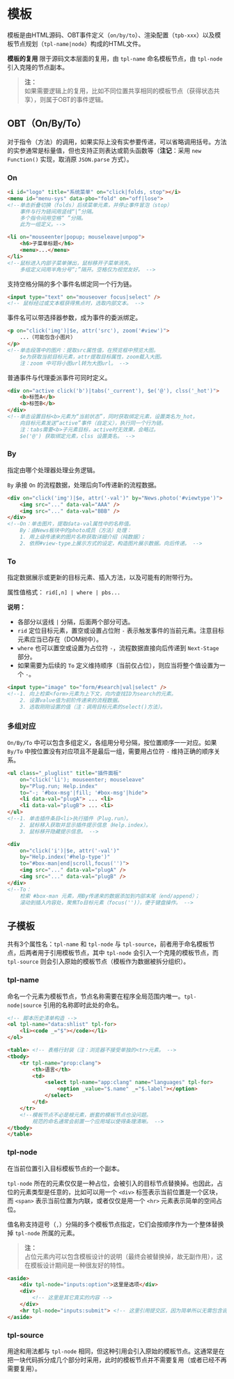 # 模板

模板是由HTML源码、OBT事件定义（`on/by/to`）、渲染配置（`tpb-xxx`）以及模板节点规划（`tpl-name|node`）构成的HTML文件。

**模板的复用** 限于源码文本层面的复用，由 `tpl-name` 命名模板节点，由 `tpl-node` 引入克隆的节点副本。

> **注：**<br>
> 如果需要逻辑上的复用，比如不同位置共享相同的模板节点（获得状态共享），则属于OBT的事件逻辑。


## OBT（On/By/To）

对于指令（方法）的调用，如果实际上没有实参要传递，可以省略调用括号。方法的实参通常是标量值，但也支持正则表达或箭头函数等（**注记**：采用 `new Function()` 实现，取消原 `JSON.parse` 方式）。


### On

```html
<i id="logo" title="系统菜单" on="click|folds, stop"></i>
<menu id="menu-sys" data-pbo="fold" on="off|lose">
<!--单击折叠切换（folds）后续菜单元素，并停止事件冒泡（stop）
    事件与行为链间用竖线“|”分隔。
    多个指令间用空格“ ”分隔。
    此为一组定义。-->
```

```html
<li on="mouseenter|popup; mouseleave|unpop">
    <h6>子菜单标题</h6>
    <menu>...</menu>
</li>
<!--鼠标进入内部子菜单弹出，鼠标移开子菜单消失。
    多组定义间用半角分号“;”隔开。空格仅为视觉友好。 -->
```

支持空格分隔的多个事件名绑定同一个行为链。

```html
<input type="text" on="mouseover focus|select" />
<!-- 鼠标经过或文本框获得焦点时，选取内部文本。 -->
```

事件名可以带选择器参数，成为事件的委派绑定。

```html
<p on="click('img')|$e, attr('src'), zoom('#view')">
    ...（可能包含小图片）
</p>
<!--单击段落中的图片：提取src属性值，在预览框中预览大图。
    $e为获取当前目标元素，attr提取目标属性，zoom载入大图。
    注：zoom 中可将小图url转为大图url。 -->
```

普通事件与代理委派事件可同时定义。

```html
<div on="active click('b')|tabs('_current'), $e('@'), clss('_hot')">
    <b>标签A</b>
    <b>标签B</b>
</div>
<!--单击设置目标<b>元素为“当前状态”，同时获取绑定元素，设置类名为_hot。
    向目标元素发送“active”事件（自定义），执行同一个行为链。
    注：tabs需要<b>子元素目标，active时无效果，会略过。
    $e('@') 获取绑定元素，clss 设置类名。 -->
```


### By

指定由哪个处理器处理业务逻辑。

`By` 承接 `On` 的流程数据，处理后向To传递新的流程数据。

```html
<div on="click('img')|$e, attr('-val')" by="News.photo('#viewtype')">
    <img src="..." data-val="AAA" />
    <img src="..." data-val="BBB" />
</div>
<!--On：单击图片，提取data-val属性中的名称值。
    By：由News板块中的photo成员（方法）处理：
    1. 用上级传递来的图片名称获取详细介绍（纯数据）；
    2. 依照#view-type上展示方式的设定，构造图片展示数据。向后传递。 -->
```


### To

指定数据展示或更新的目标元素、插入方法，以及可能有的附带行为。

属性值格式： `rid[,n] | where | pbs...`

**说明：**

- 各部分以竖线 `|` 分隔，后面两个部分可选。
- `rid` 定位目标元素，置空或设置占位附 `-` 表示触发事件的当前元素。注意目标元素应当已存在（DOM树中）。
- `where` 也可以置空或设置为占位符 `-`，流程数据直接向后传递到 `Next-Stage` 部分。
- 如果需要为后续的 `To` 定义维持顺序（当前仅占位），则应当将整个值设置为一个 `-`。

```html
<input type="image" to="form/#search|val|select" />
<!--1. 向上检索<form>元素为上下文，向内查找ID为search的元素。
    2. 设置value值为前阶传递来的流程数据。
    3. 选取刚刚设置的值（注：调用目标元素的select()方法）。
```


### 多组对应

`On/By/To` 中可以包含多组定义，各组用分号分隔，按位置顺序一一对应。如果 `By/To` 中按位置没有对应项且不是最后一组，需要用占位符 `-` 维持正确的顺序关系。

```html
<ul class="_pluglist" title="插件面板"
    on="click('li'); mouseenter; mouseleave"
    by="Plug.run; Help.index"
    to="-; '#box-msg'|fill; '#box-msg'|hide">
    <li data-val="plugA"> ... <li>
    <li data-val="plugB"> ... <li>
</ul>
<!--1. 单击插件条目<li>执行插件（Plug.run）。
    2. 鼠标移入获取并显示插件提示信息（Help.index）。
    3. 鼠标移开隐藏提示信息。 -->
```


```html
<div
    on="click('i')|$e, attr('-val')"
    by="Help.index('#help-type')"
    to="#box-man|end|scroll,focus('')">
    <img src="..." data-val="plugA" />
    <img src="..." data-val="plugB" />
</div>
<!--To：
    检索 #box-man 元素，用By传递来的数据添加到内部末尾（end/append）；
    滚动到插入内容处，聚焦To目标元素（focus('')），便于键盘操作。 -->
```


## 子模板

共有3个属性名：`tpl-name` 和 `tpl-node` 与 `tpl-source`，前者用于命名模板节点，后两者用于引用模板节点，其中 `tpl-node` 会引入一个克隆的模板节点，而 `tpl-source` 则会引入原始的模板节点（模板作为数据被拆分组织）。


### tpl-name

命名一个元素为模板节点，节点名称需要在程序全局范围内唯一。`tpl-node|source` 引用的名称即时此处的命名。

```html
<!-- 脚本历史清单构造 -->
<ol tpl-name="data:shlist" tpl-for>
    <li><code _="$"></code></li>
</ol>
```

```html
<table> <!-- 表格行封装（注：浏览器不接受单独的<tr>元素。 -->
<tbody>
    <tr tpl-name="prop:clang">
        <th>语言</th>
        <td>
            <select tpl-name="app:clang" name="languages" tpl-for>
                <option _value="$.name" _="$.label"></option>
            </select>
        </td>
    </tr>
    <!--模板节点不必是根元素，嵌套的模板节点也没问题。
        规范的命名通常会前置一个应用域以使得条理清晰。 -->
</tbody>
</table>
```


### tpl-node

在当前位置引入目标模板节点的一个副本。

`tpl-node` 所在的元素仅仅是一种占位，会被引入的目标节点替换掉。也因此，占位的元素类型是任意的，比如可以用一个 `<div>` 标签表示当前位置是一个区块，而 `<span>` 表示当前位置为内联，或者仅仅是用一个 `<hr>` 元素表示简单的空间占位。

值名称支持逗号（`,`）分隔的多个模板节点指定，它们会按顺序作为一个整体替换掉 `tpl-node` 所属的元素。

> **注：**<br>
> 占位元素内可以包含模板设计的说明（最终会被替换掉，故无副作用），这在模板设计期间是一种很友好的特性。

```html
<aside>
    <div tpl-node="inputs:option">这里是选项</div>
    <div>
        <!-- 这里是其它真实的内容 -->
    </div>
    <hr tpl-node="inputs:submit"> <!-- 这里引用提交区，因为简单所以无需包含说明 -->
</aside>
```


### tpl-source

用途和用法都与 `tpl-node` 相同，但这种引用会引入原始的模板节点。这通常是在把一块代码拆分成几个部分时采用，此时的模板节点并不需要复用（或者已经不再需要复用）。
